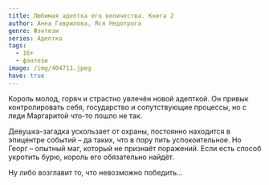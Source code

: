 ```yaml
---
title: Любимая адептка его величества. Книга 2
author: Анна Гаврилова, Яся Недотрога
genre: Фэнтези
series: Адептка
tags:
  - 16+
  - фэнтези
image: /img/404711.jpeg
have: true
---
```

Король молод, горяч и страстно увлечён новой адепткой. Он привык контролировать себя, государство и сопутствующие процессы, но с леди Маргаритой что-то пошло не так.

Девушка-загадка ускользает от охраны, постоянно находится в эпицентре событий – да таких, что в пору пить успокоительное. Но Георг – опытный маг, который не признаёт поражений. Если есть способ укротить бурю, король его обязательно найдёт.

Ну либо возглавит то, что невозможно победить…